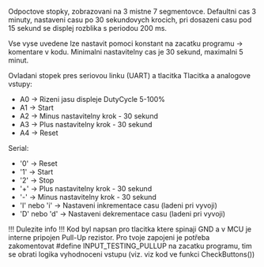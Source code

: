 Odpoctove stopky, zobrazovani na 3 mistne 7 segmentovce.
Defaultni cas 3 minuty, nastaveni casu po 30 sekundovych krocich, pri dosazeni casu pod 15 sekund se displej rozblika s periodou 200 ms.

Vse vyse uvedene lze nastavit pomoci konstant na zacatku programu -> komentare v kodu.
Minimalni nastavitelny cas je 30 sekund, maximalni 5 minut.

Ovladani stopek pres seriovou linku (UART) a tlacitka
Tlacitka a analogove vstupy:
- A0 -> Rizeni jasu displeje DutyCycle 5-100%
- A1 -> Start
- A2 -> Minus nastavitelny krok - 30 sekund
- A3 -> Plus nastavitelny krok - 30 sekund
- A4 -> Reset

Serial:
- '0' -> Reset
- '1' -> Start
- '2' -> Stop
- '+' -> Plus nastavitelny krok - 30 sekund
- '-' -> Minus nastavitelny krok - 30 sekund
- 'I' nebo 'i' -> Nastaveni inkrementace casu (ladeni pri vyvoji)
- 'D' nebo 'd' -> Nastaveni dekrementace casu (ladeni pri vyvoji)

!!! Dulezite info !!!
Kod byl napsan pro tlacitka ktere spinaji GND a v MCU je interne pripojen Pull-Up rezistor.
Pro tvoje zapojeni je potřeba zakomentovat #define INPUT_TESTING_PULLUP na zacatku programu, tim se obrati logika vyhodnoceni vstupu (viz. viz kod ve funkci CheckButtons())
